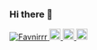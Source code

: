 ### Hi there 👋

<!--
**Favnirrr/Favnirrr** is a ✨ _special_ ✨ repository because its `README.md` (this file) appears on your GitHub profile.

Here are some ideas to get you started:

- 🔭 I’m currently working on ...
- 🌱 I’m currently learning ...
- 👯 I’m looking to collaborate on ...
- 🤔 I’m looking for help with ...
- 💬 Ask me about ...
- 📫 How to reach me: ...
- 😄 Pronouns: ...
- ⚡ Fun fact: ...
-->

<p align="left">
  <a href="https://github.com/Favnirrr/Favnirrr/">
    <img src="https://komarev.com/ghpvc/?username=Favnirrr" alt="Favnirrr" />
  </a>
  <a href="http://twitter.com/Favnirrr">
    <img height="20" src="https://img.shields.io/twitter/follow/Favnirrr?label=Twitter&logo=twitter&style=flat" />
  </a>
  <a href="https://github.com/Favnirrr">
    <img height="20" src="https://img.shields.io/github/followers/Favnirrr?label=follow&logo=github&style=flat" />
  </a>
  <a href="https://www.reddit.com/user/Favnirrr">
    <img height="20" src="https://img.shields.io/reddit/user-karma/combined/Favnirrr?label=Reddit&logo=reddit&style=flat" />
  </a>
</p>
